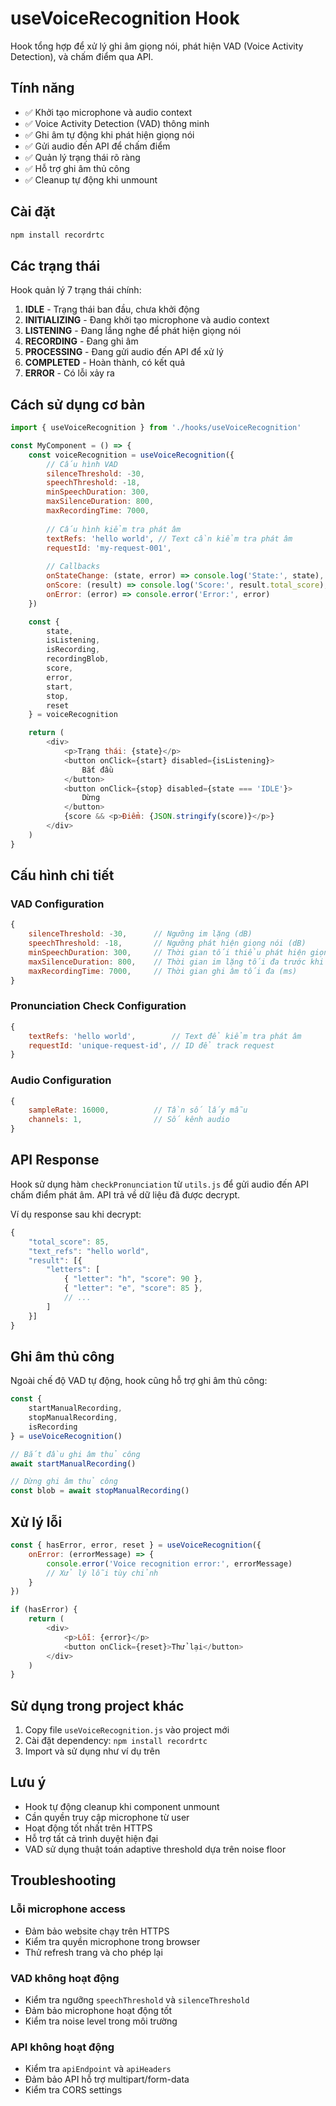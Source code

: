 # useVoiceRecognition Hook

Hook tổng hợp để xử lý ghi âm giọng nói, phát hiện VAD (Voice Activity Detection), và chấm điểm qua API.

## Tính năng

- ✅ Khởi tạo microphone và audio context
- ✅ Voice Activity Detection (VAD) thông minh
- ✅ Ghi âm tự động khi phát hiện giọng nói
- ✅ Gửi audio đến API để chấm điểm
- ✅ Quản lý trạng thái rõ ràng
- ✅ Hỗ trợ ghi âm thủ công
- ✅ Cleanup tự động khi unmount

## Cài đặt

```bash
npm install recordrtc
```

## Các trạng thái

Hook quản lý 7 trạng thái chính:

1. **IDLE** - Trạng thái ban đầu, chưa khởi động
2. **INITIALIZING** - Đang khởi tạo microphone và audio context
3. **LISTENING** - Đang lắng nghe để phát hiện giọng nói
4. **RECORDING** - Đang ghi âm
5. **PROCESSING** - Đang gửi audio đến API để xử lý
6. **COMPLETED** - Hoàn thành, có kết quả
7. **ERROR** - Có lỗi xảy ra

## Cách sử dụng cơ bản

```javascript
import { useVoiceRecognition } from './hooks/useVoiceRecognition'

const MyComponent = () => {
    const voiceRecognition = useVoiceRecognition({
        // Cấu hình VAD
        silenceThreshold: -30,
        speechThreshold: -18,
        minSpeechDuration: 300,
        maxSilenceDuration: 800,
        maxRecordingTime: 7000,
        
        // Cấu hình kiểm tra phát âm
        textRefs: 'hello world', // Text cần kiểm tra phát âm
        requestId: 'my-request-001',
        
        // Callbacks
        onStateChange: (state, error) => console.log('State:', state),
        onScore: (result) => console.log('Score:', result.total_score),
        onError: (error) => console.error('Error:', error)
    })

    const {
        state,
        isListening,
        isRecording,
        recordingBlob,
        score,
        error,
        start,
        stop,
        reset
    } = voiceRecognition

    return (
        <div>
            <p>Trạng thái: {state}</p>
            <button onClick={start} disabled={isListening}>
                Bắt đầu
            </button>
            <button onClick={stop} disabled={state === 'IDLE'}>
                Dừng
            </button>
            {score && <p>Điểm: {JSON.stringify(score)}</p>}
        </div>
    )
}
```

## Cấu hình chi tiết

### VAD Configuration

```javascript
{
    silenceThreshold: -30,      // Ngưỡng im lặng (dB)
    speechThreshold: -18,       // Ngưỡng phát hiện giọng nói (dB)
    minSpeechDuration: 300,     // Thời gian tối thiểu phát hiện giọng nói (ms)
    maxSilenceDuration: 800,    // Thời gian im lặng tối đa trước khi dừng (ms)
    maxRecordingTime: 7000,     // Thời gian ghi âm tối đa (ms)
}
```

### Pronunciation Check Configuration

```javascript
{
    textRefs: 'hello world',        // Text để kiểm tra phát âm
    requestId: 'unique-request-id', // ID để track request
}
```

### Audio Configuration

```javascript
{
    sampleRate: 16000,          // Tần số lấy mẫu
    channels: 1,                // Số kênh audio
}
```

## API Response

Hook sử dụng hàm `checkPronunciation` từ `utils.js` để gửi audio đến API chấm điểm phát âm. API trả về dữ liệu đã được decrypt.

Ví dụ response sau khi decrypt:
```javascript
{
    "total_score": 85,
    "text_refs": "hello world",
    "result": [{
        "letters": [
            { "letter": "h", "score": 90 },
            { "letter": "e", "score": 85 },
            // ...
        ]
    }]
}
```

## Ghi âm thủ công

Ngoài chế độ VAD tự động, hook cũng hỗ trợ ghi âm thủ công:

```javascript
const {
    startManualRecording,
    stopManualRecording,
    isRecording
} = useVoiceRecognition()

// Bắt đầu ghi âm thủ công
await startManualRecording()

// Dừng ghi âm thủ công
const blob = await stopManualRecording()
```

## Xử lý lỗi

```javascript
const { hasError, error, reset } = useVoiceRecognition({
    onError: (errorMessage) => {
        console.error('Voice recognition error:', errorMessage)
        // Xử lý lỗi tùy chỉnh
    }
})

if (hasError) {
    return (
        <div>
            <p>Lỗi: {error}</p>
            <button onClick={reset}>Thử lại</button>
        </div>
    )
}
```

## Sử dụng trong project khác

1. Copy file `useVoiceRecognition.js` vào project mới
2. Cài đặt dependency: `npm install recordrtc`
3. Import và sử dụng như ví dụ trên

## Lưu ý

- Hook tự động cleanup khi component unmount
- Cần quyền truy cập microphone từ user
- Hoạt động tốt nhất trên HTTPS
- Hỗ trợ tất cả trình duyệt hiện đại
- VAD sử dụng thuật toán adaptive threshold dựa trên noise floor

## Troubleshooting

### Lỗi microphone access
- Đảm bảo website chạy trên HTTPS
- Kiểm tra quyền microphone trong browser
- Thử refresh trang và cho phép lại

### VAD không hoạt động
- Kiểm tra ngưỡng `speechThreshold` và `silenceThreshold`
- Đảm bảo microphone hoạt động tốt
- Kiểm tra noise level trong môi trường

### API không hoạt động
- Kiểm tra `apiEndpoint` và `apiHeaders`
- Đảm bảo API hỗ trợ multipart/form-data
- Kiểm tra CORS settings